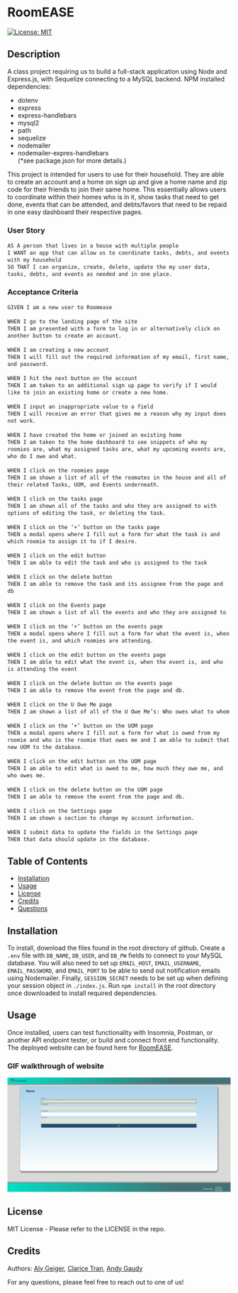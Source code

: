 # RoomEASE

[![License: MIT](https://img.shields.io/badge/License-MIT-yellow.svg)](https://opensource.org/licenses/MIT)

## Description

A class project requiring us to build a full-stack application using Node and Express.js, with Sequelize connecting to a MySQL backend.
NPM installed dependencies:

-   dotenv
-   express
-   express-handlebars
-   mysql2
-   path
-   sequelize
-   nodemailer
-   nodemailer-expres-handlebars
    <br>\(\*see package.json for more details.)

This project is intended for users to use for their household. They are able to create an account and a home on sign up and give a home name and zip code for their friends to join their same home. This essentially allows users to coordinate within their homes who is in it, show tasks that need to get done, events that can be attended, and debts/favors that need to be repaid in one easy dashboard their respective pages.

### User Story

```
AS A person that lives in a house with multiple people
I WANT an app that can allow us to coordinate tasks, debts, and events with my household
SO THAT I can organize, create, delete, update the my user data, tasks, debts, and events as needed and in one place.
```

### Acceptance Criteria

```
GIVEN I am a new user to Roomease

WHEN I go to the landing page of the site
THEN I am presented with a form to log in or alternatively click on another button to create an account.

WHEN I am creating a new account
THEN I will fill out the required information of my email, first name, and password.

WHEN I hit the next button on the account
THEN I am taken to an additional sign up page to verify if I would like to join an existing home or create a new home.

WHEN I input an inappropriate value to a field
THEN I will receive an error that gives me a reason why my input does not work.

WHEN I have created the home or joined an existing home
THEN I am taken to the home dashboard to see snippets of who my roomies are, what my assigned tasks are, what my upcoming events are, who do I owe and what.

WHEN I click on the roomies page
THEN I am shown a list of all of the roomates in the house and all of their related Tasks, UOM, and Events underneath.

WHEN I click on the tasks page
THEN I am shown all of the tasks and who they are assigned to with options of editing the task, or deleting the task.

WHEN I click on the ‘+’ button on the tasks page
THEN a modal opens where I fill out a form for what the task is and which roomie to assign it to if I desire.

WHEN I click on the edit button
THEN I am able to edit the task and who is assigned to the task

WHEN I click on the delete button
THEN I am able to remove the task and its assignee from the page and db

WHEN I click on the Events page
THEN I am shown a list of all the events and who they are assigned to

WHEN I click on the ‘+’ button on the events page
THEN a modal opens where I fill out a form for what the event is, when the event is, and which roomies are attending.

WHEN I click on the edit button on the events page
THEN I am able to edit what the event is, when the event is, and who is attending the event

WHEN I click on the delete button on the events page
THEN I am able to remove the event from the page and db.

WHEN I click on the U Owe Me page
THEN I am shown a list of all of the U Owe Me’s: Who owes what to whom

WHEN I click on the ‘+’ button on the UOM page
THEN a modal opens where I fill out a form for what is owed from my roomie and who is the roomie that owes me and I am able to submit that new UOM to the database.

WHEN I click on the edit button on the UOM page
THEN I am able to edit what is owed to me, how much they owe me, and who owes me.

WHEN I click on the delete button on the UOM page
THEN I am able to remove the event from the page and db.

WHEN I click on the Settings page
THEN I am shown a section to change my account information.

WHEN I submit data to update the fields in the Settings page
THEN that data should update in the database.
```

## Table of Contents

-   [Installation](#installation)
-   [Usage](#usage)
-   [License](#license)
-   [Credits](#credits)
-   [Questions](#questions)

## Installation

To install, download the files found in the root directory of github. Create a `.env` file with `DB_NAME`, `DB_USER`, and `DB_PW` fields to connect to your MySQL database. You will also need to set up `EMAIL_HOST`, `EMAIL_USERNAME`, `EMAIL_PASSWORD`, and `EMAIL_PORT` to be able to send out notification emails using Nodemailer. Finally, `SESSION_SECRET` needs to be set up when defining your session object in `./index.js`. Run `npm install` in the root directory once downloaded to install required dependencies.

## Usage

Once installed, users can test functionality with Insomnia, Postman, or another API endpoint tester, or build and connect front end functionality. The deployed website can be found here for [RoomEASE](https://roomease.herokuapp.com/).

### GIF walkthrough of website

![usage image](./public/images/roomeaseusage.gif)

## License

MIT License - Please refer to the LICENSE in the repo.

## Credits

Authors: [Aly Geiger](https://github.com/claricetran), [Clarice Tran](https://github.com/claricetran), [Andy Gaudy](https://github.com/claricetran)

For any questions, please feel free to reach out to one of us!
